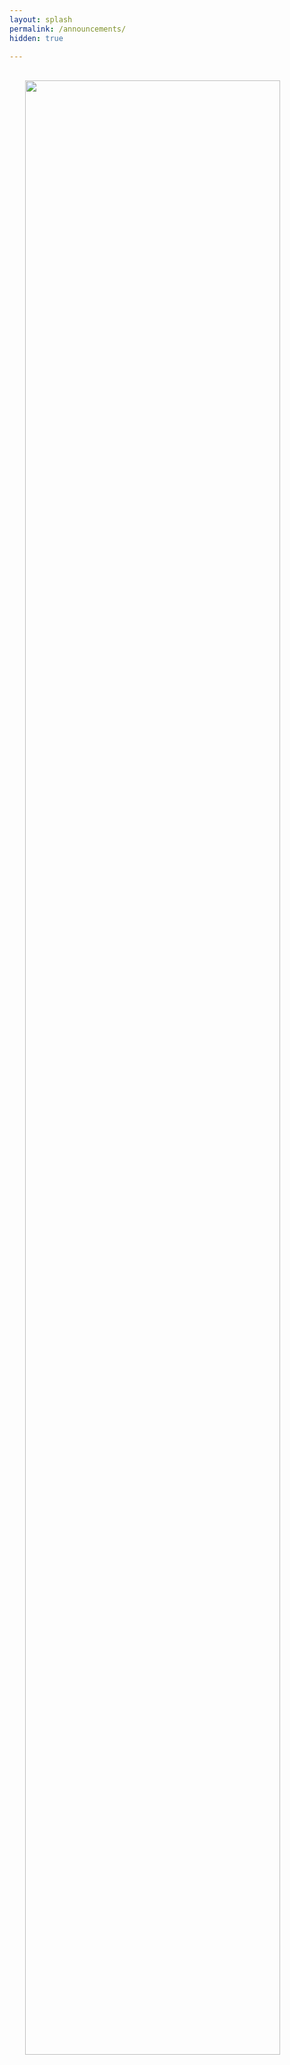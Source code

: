```yaml
---
layout: splash
permalink: /announcements/
hidden: true

---
```


<br>
<img style="display: block;
  margin-left: auto;
  margin-right: auto;
  width: 90%;" src="https://alanbui1.github.io/codequest/assets/images/announcements.svg" >

<br>

